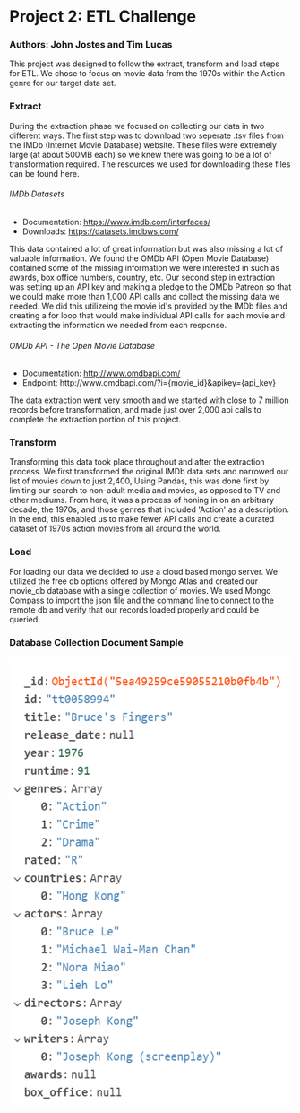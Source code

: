 <h1>Project 2: ETL Challenge</h1>
<h3>Authors: John Jostes and Tim Lucas</h3>
<p>This project was designed to follow the extract, transform and load steps for ETL. 
We chose to focus on movie data from the 1970s within the Action genre for our target data set.</p>

<h3>Extract</h3>
<p>During the extraction phase we focused on collecting our data in two different ways. The first step was to download two seperate .tsv files from
the IMDb (Internet Movie Database) website. These files were extremely large (at about 500MB each) so we knew there was going to be a lot of 
transformation required. The resources we used for downloading these files can be found here.</p>
<h6>IMDb Datasets</h6>
<ul>
<li>Documentation: <a href="https://www.imdb.com/interfaces/" target="_blank">https://www.imdb.com/interfaces/</a></li>
<li>Downloads: <a href="https://datasets.imdbws.com/" target="_blank">https://datasets.imdbws.com/</a></li>
</ul>

<p>This data contained a lot of great information but was also missing a lot of valuable information. We found the OMDb API (Open Movie Database) contained
some of the missing information we were interested in such as awards, box office numbers, country, etc. Our second step in extraction was setting up an API key
and making a pledge to the OMDb Patreon so that we could make more than 1,000 API calls and collect the missing data we needed. We did this utilizeing the movie 
id's provided by the IMDb files and creating a for loop that would make individual API calls for each movie and extracting the information we needed from each response.
<h6>OMDb API - The Open Movie Database</h6>
<ul>
<li>Documentation: <a href="http://www.omdbapi.com/" target="_blank">http://www.omdbapi.com/</a></li>
<li>Endpoint: http://www.omdbapi.com/?i={movie_id}&apikey={api_key}</li>
</ul>

<p>The data extraction went very smooth and we started with close to 7 million records before transformation, and made just over 2,000 api calls to complete the extraction portion of this project.</p>

<h3>Transform</h3>
<p>Transforming this data took place throughout and after the extraction process. We first transformed the original IMDb data sets and narrowed our list of movies down to just 2,400, Using Pandas, this was done first by limiting our search to non-adult media and movies, as opposed to TV and other mediums. From here, it was a process of honing in on an arbitrary decade, the 1970s, and those genres that included 'Action' as a description.
In the end, this enabled us to make fewer API calls and create a curated dataset of 1970s action movies from all around the world.</p>

<h3>Load</h3>
<p>For loading our data we decided to use a cloud based mongo server. We utilized the free db options offered by Mongo Atlas and created our movie_db database with a single collection
of movies. We used Mongo Compass to import the json file and the command line to connect to the remote db and verify that our records loaded properly and could be queried.</p>

<h3>Database Collection Document Sample</h3>
<img src="Output/sample_doc.png" width="540" height="800" alt="trumpet"/>

